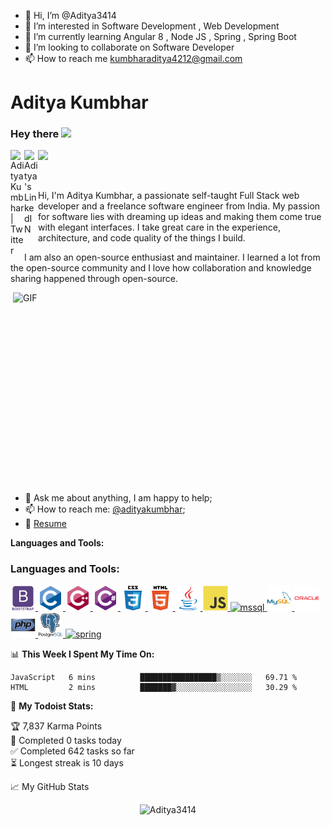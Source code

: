 - 👋 Hi, I’m @Aditya3414
- 👀 I’m interested in Software Development , Web Development
- 🌱 I’m currently learning Angular 8 , Node JS , Spring , Spring Boot 
- 💞️ I’m looking to collaborate on Software Developer
- 📫 How to reach me kumbharaditya4212@gmail.com
<h1> Aditya Kumbhar </h1>
<!---
Aditya3414/Aditya3414 is a ✨ special ✨ repository because its `README.md` (this file) appears on your GitHub profile.
You can click the Preview link to take a look at your changes.
--->


### Hey there <img src="https://media.giphy.com/media/hvRJCLFzcasrR4ia7z/giphy.gif" width="25px">

<a href="https://twitter.com/kumbharaditya77">
  <img align="left" alt="Aditya Kumbhar | Twitter" width="22px" src="https://raw.githubusercontent.com/peterthehan/peterthehan/master/assets/twitter.svg" />
</a>
<a href="https://www.linkedin.com/in/aditya-kumbhar-532b66155?lipi=urn%3Ali%3Apage%3Ad_flagship3_profile_view_base_contact_details%3B9yZbnm9IQHig2MyFcuhd%2FA%3D%3D/">
  <img align="left" alt="Aditya's LinkedIN" width="22px" src="https://raw.githubusercontent.com/peterthehan/peterthehan/master/assets/linkedin.svg" />
</a>


![](https://visitor-badge.glitch.me/badge?page_id=abhisheknaiidu.abhisheknaiidu)

<br />

Hi, I'm Aditya Kumbhar, a passionate self-taught Full Stack web developer and a freelance software engineer from India. My passion for software lies with dreaming up ideas and making them come true with elegant interfaces. I take great care in the experience, architecture, and code quality of the things I build.

I am also an open-source enthusiast and maintainer. I learned a lot from the open-source community and I love how collaboration and knowledge sharing happened through open-source.


  <img align="right" alt="GIF" src="https://github.com/Aditya3414raw=true" width="500" height="320" />
  
- 💬 Ask me about anything, I am happy to help;
- 📫 How to reach me: [@adityakumbhar](https://mail.google.com/mail/u/0/?tab=rm&ogbl#inbox);
- 📝 [Resume](https://drive.google.com/drive/u/1/my-drive)

**Languages and Tools:**  

<h3 align="left">Languages and Tools:</h3>
<p align="left"> <a href="https://getbootstrap.com" target="_blank"> <img src="https://raw.githubusercontent.com/devicons/devicon/master/icons/bootstrap/bootstrap-plain-wordmark.svg" alt="bootstrap" width="40" height="40"/> </a> <a href="https://getbootstrap.com/" target="_blank"> <img src="https://raw.githubusercontent.com/devicons/devicon/master/icons/c/c-original.svg" alt="c" width="40" height="40"/> </a> <a href="https://www.w3schools.com/cpp/" target="_blank"> <img src="https://raw.githubusercontent.com/devicons/devicon/master/icons/cplusplus/cplusplus-original.svg" alt="cplusplus" width="40" height="40"/> </a> <a href="https://www.w3schools.com/cs/" target="_blank"> <img src="https://raw.githubusercontent.com/devicons/devicon/master/icons/csharp/csharp-original.svg" alt="csharp" width="40" height="40"/> </a> <a href="https://www.w3schools.com/css/" target="_blank"> <img src="https://raw.githubusercontent.com/devicons/devicon/master/icons/css3/css3-original-wordmark.svg" alt="css3" width="40" height="40"/> </a> <a href="https://www.w3.org/html/" target="_blank"> <img src="https://raw.githubusercontent.com/devicons/devicon/master/icons/html5/html5-original-wordmark.svg" alt="html5" width="40" height="40"/> </a> <a href="https://www.java.com" target="_blank"> <img src="https://raw.githubusercontent.com/devicons/devicon/master/icons/java/java-original.svg" alt="java" width="40" height="40"/> </a> <a href="https://developer.mozilla.org/en-US/docs/Web/JavaScript" target="_blank"> <img src="https://raw.githubusercontent.com/devicons/devicon/master/icons/javascript/javascript-original.svg" alt="javascript" width="40" height="40"/> </a> <a href="https://www.microsoft.com/en-us/sql-server" target="_blank"> <img src="https://cdn.worldvectorlogo.com/logos/microsoft-sql-server.svg" alt="mssql" width="40" height="40"/> </a> <a href="https://www.mysql.com/" target="_blank"> <img src="https://raw.githubusercontent.com/devicons/devicon/master/icons/mysql/mysql-original-wordmark.svg" alt="mysql" width="40" height="40"/> </a> <a href="https://www.oracle.com/" target="_blank"> <img src="https://raw.githubusercontent.com/devicons/devicon/master/icons/oracle/oracle-original.svg" alt="oracle" width="40" height="40"/> </a> <a href="https://www.php.net" target="_blank"> <img src="https://raw.githubusercontent.com/devicons/devicon/master/icons/php/php-original.svg" alt="php" width="40" height="40"/> </a> <a href="https://www.postgresql.org" target="_blank"> <img src="https://raw.githubusercontent.com/devicons/devicon/master/icons/postgresql/postgresql-original-wordmark.svg" alt="postgresql" width="40" height="40"/> </a> <a href="https://spring.io/" target="_blank"> <img src="https://www.vectorlogo.zone/logos/springio/springio-icon.svg" alt="spring" width="40" height="40"/> </a> </p>

📊 **This Week I Spent My Time On:**
<!--START_SECTION:waka-->
```text
JavaScript   6 mins          █████████████████▒░░░░░░░   69.71 % 
HTML         2 mins          ███████▓░░░░░░░░░░░░░░░░░   30.29 % 
```
<!--END_SECTION:waka-->





🚧 **My Todoist Stats:**
<!-- TODO-IST:START -->
🏆  7,837 Karma Points           
🌸  Completed 0 tasks today           
✅  Completed 642 tasks so far           
⏳  Longest streak is 10 days
<!-- TODO-IST:END -->


📈 My GitHub Stats

<p align="center"> <img src="https://github-readme-stats.vercel.app/api?username=Aditya3414&show_icons=true&theme=gotham" alt="Aditya3414" />



